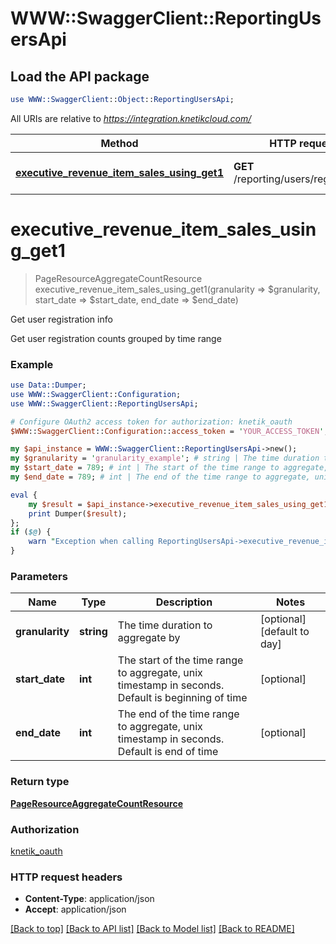 # WWW::SwaggerClient::ReportingUsersApi

## Load the API package
```perl
use WWW::SwaggerClient::Object::ReportingUsersApi;
```

All URIs are relative to *https://integration.knetikcloud.com/*

Method | HTTP request | Description
------------- | ------------- | -------------
[**executive_revenue_item_sales_using_get1**](ReportingUsersApi.md#executive_revenue_item_sales_using_get1) | **GET** /reporting/users/registrations | Get user registration info


# **executive_revenue_item_sales_using_get1**
> PageResourceAggregateCountResource executive_revenue_item_sales_using_get1(granularity => $granularity, start_date => $start_date, end_date => $end_date)

Get user registration info

Get user registration counts grouped by time range

### Example 
```perl
use Data::Dumper;
use WWW::SwaggerClient::Configuration;
use WWW::SwaggerClient::ReportingUsersApi;

# Configure OAuth2 access token for authorization: knetik_oauth
$WWW::SwaggerClient::Configuration::access_token = 'YOUR_ACCESS_TOKEN';

my $api_instance = WWW::SwaggerClient::ReportingUsersApi->new();
my $granularity = 'granularity_example'; # string | The time duration to aggregate by
my $start_date = 789; # int | The start of the time range to aggregate, unix timestamp in seconds. Default is beginning of time
my $end_date = 789; # int | The end of the time range to aggregate, unix timestamp in seconds. Default is end of time

eval { 
    my $result = $api_instance->executive_revenue_item_sales_using_get1(granularity => $granularity, start_date => $start_date, end_date => $end_date);
    print Dumper($result);
};
if ($@) {
    warn "Exception when calling ReportingUsersApi->executive_revenue_item_sales_using_get1: $@\n";
}
```

### Parameters

Name | Type | Description  | Notes
------------- | ------------- | ------------- | -------------
 **granularity** | **string**| The time duration to aggregate by | [optional] [default to day]
 **start_date** | **int**| The start of the time range to aggregate, unix timestamp in seconds. Default is beginning of time | [optional] 
 **end_date** | **int**| The end of the time range to aggregate, unix timestamp in seconds. Default is end of time | [optional] 

### Return type

[**PageResourceAggregateCountResource**](PageResourceAggregateCountResource.md)

### Authorization

[knetik_oauth](../README.md#knetik_oauth)

### HTTP request headers

 - **Content-Type**: application/json
 - **Accept**: application/json

[[Back to top]](#) [[Back to API list]](../README.md#documentation-for-api-endpoints) [[Back to Model list]](../README.md#documentation-for-models) [[Back to README]](../README.md)

